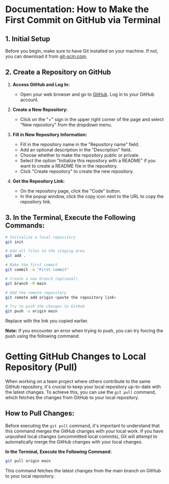 # Documentation: How to Make the First Commit on GitHub via Terminal

## 1. Initial Setup

Before you begin, make sure to have Git installed on your machine. If not, you can download it from [git-scm.com](https://git-scm.com/downloads).

## 2. Create a Repository on GitHub

1. **Access GitHub and Log In:**
   - Open your web browser and go to [GitHub](https://github.com/). Log in to your GitHub account.

2. **Create a New Repository:**
   - Click on the "+" sign in the upper right corner of the page and select "New repository" from the dropdown menu.

3. **Fill in New Repository Information:**
   - Fill in the repository name in the "Repository name" field.
   - Add an optional description in the "Description" field.
   - Choose whether to make the repository public or private.
   - Select the option "Initialize this repository with a README" if you want to create a README file in the repository.
   - Click "Create repository" to create the new repository.

4. **Get the Repository Link:**
   - On the repository page, click the "Code" button.
   - In the popup window, click the copy icon next to the URL to copy the repository link.

## 3. In the Terminal, Execute the Following Commands:

```bash
# Initialize a local repository
git init

# Add all files to the staging area
git add .

# Make the first commit
git commit -m "First commit"

# Create a new branch (optional)
git branch -M main

# Add the remote repository
git remote add origin <paste the repository link>

# Try to push the changes to GitHub
git push -u origin main
```
Replace <paste the repository link> with the link you copied earlier.

**Note:** If you encounter an error when trying to push, you can try forcing the push using the following command:

# Getting GitHub Changes to Local Repository (Pull)

When working on a team project where others contribute to the same GitHub repository, it's crucial to keep your local repository up-to-date with the latest changes. To achieve this, you can use the `git pull` command, which fetches the changes from GitHub to your local repository.

## How to Pull Changes:

Before executing the `git pull` command, it's important to understand that this command merges the GitHub changes with your local work. If you have unpushed local changes (uncommitted local commits), Git will attempt to automatically merge the GitHub changes with your local changes.

**In the Terminal, Execute the Following Command:**
```bash
git pull origin main
```

This command fetches the latest changes from the main branch on GitHub to your local repository.
